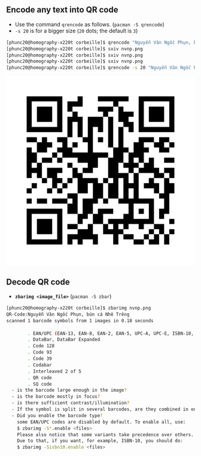 ## Encode any text into QR code
- Use the command `qrencode` as follows. (`pacman -S qrencode`)
- `-s 20` is for a bigger size (`20` dots; the default is `3`)

```bash
[phunc20@homography-x220t corbeille]$ qrencode "Nguyễn Văn Ngốc Phụn, bún cá Nhê Trêng" -o nvnp.png
[phunc20@homography-x220t corbeille]$ sxiv nvnp.png
[phunc20@homography-x220t corbeille]$ sxiv nvnp.png
[phunc20@homography-x220t corbeille]$ sxiv nvnp.png
[phunc20@homography-x220t corbeille]$ qrencode -s 20 "Nguyễn Văn Ngốc Phụn, bún cá Nhê Trêng" -o nvnp.png
```
![nvnp.png](nvnp.png)

## Decode QR code
- **`zbarimg <image_file>`** (`pacman -S zbar`)
```bash
[phunc20@homography-x220t corbeille]$ zbarimg nvnp.png
QR-Code:Nguyễn Văn Ngốc Phụn, bún cá Nhê Trêng
scanned 1 barcode symbols from 1 images in 0.18 seconds

        . EAN/UPC (EAN-13, EAN-8, EAN-2, EAN-5, UPC-A, UPC-E, ISBN-10, ISBN-13)
        . DataBar, DataBar Expanded
        . Code 128
        . Code 93
        . Code 39
        . Codabar
        . Interleaved 2 of 5
        . QR code
        . SQ code
  - is the barcode large enough in the image?
  - is the barcode mostly in focus?
  - is there sufficient contrast/illumination?
  - If the symbol is split in several barcodes, are they combined in one image?
  - Did you enable the barcode type?
    some EAN/UPC codes are disabled by default. To enable all, use:
    $ zbarimg -S*.enable <files>
    Please also notice that some variants take precedence over others.
    Due to that, if you want, for example, ISBN-10, you should do:
    $ zbarimg -Sisbn10.enable <files>
```


